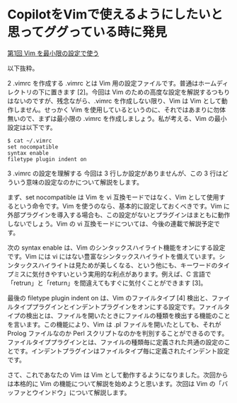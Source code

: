 # CopilotをVimで使えるようにしたいと思ってググっている時に発見

[第1回 Vim を最小限の設定で使う](https://www.soum.co.jp/misc/vim-no-susume/1/#id8)


以下抜粋。

2 .vimrc を作成する
.vimrc とは Vim 用の設定ファイルです。普通はホームディレクトリの下に置きます [2]。今回は Vim 
のための高度な設定を解説するつもりはないのですが、残念ながら、.vimrc を作成しない限り、Vim は Vim 
として動作しません。せっかく Vim を使用しているというのに、それではあまりに勿体無いので、まずは最小限の .vimrc 
を作成しましょう。私が考える、Vim の最小設定は以下です。

```
$ cat ~/.vimrc
set nocompatible
syntax enable
filetype plugin indent on
```


3 .vimrc の設定を理解する
今回は 3 行しか設定がありませんが、この 3 行はどういう意味の設定なのかについて解説をします。

まず、set nocompatible は Vim を vi 互換モードではなく、Vim として使用するという命令です。Vim 
を使うのなら、基本的に設定しておくべきです。Vim 
に外部プラグインを導入する場合も、この設定がないとプラグインはまともに動作しないでしょう。Vim の vi 
互換モードについては、今後の連載で解説予定です。

次の syntax enable は、Vim のシンタックスハイライト機能をオンにする設定です。Vim には vi 
にはない豊富なシンタックスハイライトを備えています。シンタックスハイライトは見ためが美しくなる、という他にも、キーワードのタイプミスに気付きやすいという実用的な利点があります。例えば、C 
言語で「retrun」と「return」を間違えてもすぐに気付くことができます [3]。

最後の filetype plugin indent on は、Vim のファイルタイプ [4] 
検出と、ファイルタイププラグインとインデントプラグインをオンにする設定です。ファイルタイプの検出とは、ファイルを開いたときにファイルの種類を検出する機能のことを言います。この機能により、Vim 
は .pl ファイルを開いたとしても、それが Prolog ファイルなのか Perl 
スクリプトなのかを判別することができるのです。ファイルタイププラグインとは、ファイルの種類毎に定義された共通の設定のことです。インデントプラグインはファイルタイプ毎に定義されたインデント設定です。

さて、これであなたの Vim は Vim として動作するようになりました。次回からは本格的に Vim 
の機能について解説を始めようと思います。次回は Vim の「バッファとウインドウ」について解説します。
